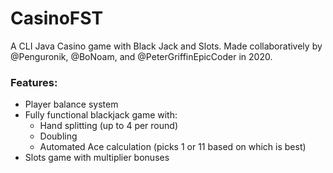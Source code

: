 # CasinoFST
A CLI Java Casino game with Black Jack and Slots. Made collaboratively by @Penguronik, @BoNoam, and @PeterGriffinEpicCoder in 2020.

### Features:
- Player balance system
- Fully functional blackjack game with:
  - Hand splitting (up to 4 per round)
  - Doubling
  - Automated Ace calculation (picks 1 or 11 based on which is best)
- Slots game with multiplier bonuses
